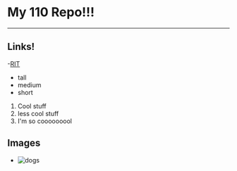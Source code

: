 #  My 110 Repo!!!
---
## Links!
-[RIT](https://rit.edu)

- tall
- medium
- short

1. Cool stuff
2. less cool stuff
3. I'm so cooooooool

## Images
- ![dogs](https://images-wixmp-ed30a86b8c4ca887773594c2.wixmp.com/f/96216eb8-1176-4f94-96fa-065f7fe28301/d6amgpm-a4f61036-ba4e-456f-9024-a5423362679a.jpg/v1/fit/w_550,h_402,q_70,strp/funny_dog_memes_by_smoshlover6_d6amgpm-375w-2x.jpg?token=eyJ0eXAiOiJKV1QiLCJhbGciOiJIUzI1NiJ9.eyJzdWIiOiJ1cm46YXBwOjdlMGQxODg5ODIyNjQzNzNhNWYwZDQxNWVhMGQyNmUwIiwiaXNzIjoidXJuOmFwcDo3ZTBkMTg4OTgyMjY0MzczYTVmMGQ0MTVlYTBkMjZlMCIsIm9iaiI6W1t7ImhlaWdodCI6Ijw9NDAyIiwicGF0aCI6IlwvZlwvOTYyMTZlYjgtMTE3Ni00Zjk0LTk2ZmEtMDY1ZjdmZTI4MzAxXC9kNmFtZ3BtLWE0ZjYxMDM2LWJhNGUtNDU2Zi05MDI0LWE1NDIzMzYyNjc5YS5qcGciLCJ3aWR0aCI6Ijw9NTUwIn1dXSwiYXVkIjpbInVybjpzZXJ2aWNlOmltYWdlLm9wZXJhdGlvbnMiXX0.OBNfDZKdTXDH4eixqcqRWDGwHDm8jCuILvq5Uy24aQk)
